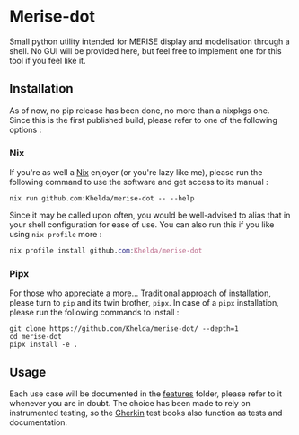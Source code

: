 # Merise-dot

Small python utility intended for MERISE display and modelisation through a shell. No GUI will be provided here, but feel free to implement one for this tool if you feel like it.

## Installation

As of now, no pip release has been done, no more than a nixpkgs one. Since this is the first published build, please refer to one of the following options :

### Nix

If you're as well a [Nix] enjoyer (or you're lazy like me), please run the following command to use the software and get access to its manual :

```shell
nix run github.com:Khelda/merise-dot -- --help
```

Since it may be called upon often, you would be well-advised to alias that in your shell configuration for ease of use. You can also run this if you like using `nix profile` more :

```nix
nix profile install github.com:Khelda/merise-dot
```

### Pipx

For those who appreciate a more... Traditional approach of installation, please turn to `pip` and its twin brother, `pipx`. In case of a `pipx` installation, please run the following commands to install :

```shell
git clone https://github.com/Khelda/merise-dot/ --depth=1
cd merise-dot
pipx install -e .
```

## Usage

Each use case will be documented in the [features] folder, please refer to it whenever you are in doubt. The choice has been made to rely on instrumented testing, so the [Gherkin] test books also function as tests and documentation.

[Nix]: https://nixos.org/
[features]: ./features/
[Gherkin]: https://cucumber.io/
